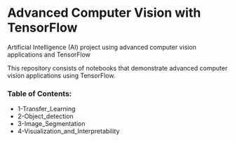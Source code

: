 # Advanced Computer Vision with TensorFlow

Artificial Intelligence (AI) project using advanced computer vision applications and TensorFlow

This repository consists of notebooks that demonstrate advanced computer vision applications using  TensorFlow.

### Table of Contents:
- 1-Transfer_Learning
- 2-Object_detection
- 3-Image_Segmentation
- 4-Visualization_and_Interpretability